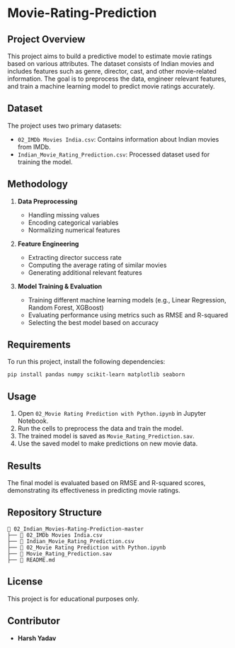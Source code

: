 # Movie-Rating-Prediction

## Project Overview
This project aims to build a predictive model to estimate movie ratings based on various attributes. The dataset consists of Indian movies and includes features such as genre, director, cast, and other movie-related information. The goal is to preprocess the data, engineer relevant features, and train a machine learning model to predict movie ratings accurately.

## Dataset
The project uses two primary datasets:
- `02_IMDb Movies India.csv`: Contains information about Indian movies from IMDb.
- `Indian_Movie_Rating_Prediction.csv`: Processed dataset used for training the model.

## Methodology
1. **Data Preprocessing**
   - Handling missing values
   - Encoding categorical variables
   - Normalizing numerical features
   
2. **Feature Engineering**
   - Extracting director success rate
   - Computing the average rating of similar movies
   - Generating additional relevant features

3. **Model Training & Evaluation**
   - Training different machine learning models (e.g., Linear Regression, Random Forest, XGBoost)
   - Evaluating performance using metrics such as RMSE and R-squared
   - Selecting the best model based on accuracy

## Requirements
To run this project, install the following dependencies:
```
pip install pandas numpy scikit-learn matplotlib seaborn
```

## Usage
1. Open `02_Movie Rating Prediction with Python.ipynb` in Jupyter Notebook.
2. Run the cells to preprocess the data and train the model.
3. The trained model is saved as `Movie_Rating_Prediction.sav`.
4. Use the saved model to make predictions on new movie data.

## Results
The final model is evaluated based on RMSE and R-squared scores, demonstrating its effectiveness in predicting movie ratings.

## Repository Structure
```
📂 02_Indian_Movies-Rating-Prediction-master
├── 📄 02_IMDb Movies India.csv
├── 📄 Indian_Movie_Rating_Prediction.csv
├── 📄 02_Movie Rating Prediction with Python.ipynb
├── 📄 Movie_Rating_Prediction.sav
├── 📄 README.md
```

## License
This project is for educational purposes only.

## Contributor
- **Harsh Yadav**

